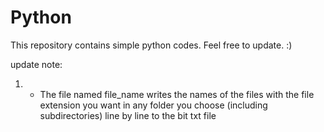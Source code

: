 # Python
This repository contains simple python codes. Feel free to update. :)

update note:
1) - The file named file_name writes the names of the files with the file extension you want in any folder you choose (including subdirectories) line by line to the bit txt file
